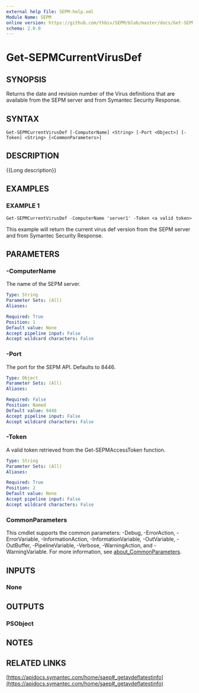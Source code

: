 ```yaml
---
external help file: SEPM-help.xml
Module Name: SEPM
online version: https://github.com/thbiv/SEPM/blob/master/docs/Get-SEPMCurrentVirusDef.md
schema: 2.0.0
---
```


# Get-SEPMCurrentVirusDef

## SYNOPSIS
Returns the date and revision number of the Virus definitions that are available from the SEPM server
and from Symantec Security Response.

## SYNTAX

```
Get-SEPMCurrentVirusDef [-ComputerName] <String> [-Port <Object>] [-Token] <String> [<CommonParameters>]
```

## DESCRIPTION
{{Long description}}

## EXAMPLES

### EXAMPLE 1
```
Get-SEPMCurrentVirusDef -ComputerName 'server1' -Token <a valid token>
```

This example will return the current virus def version from the SEPM server and from Symantec Security Response.

## PARAMETERS

### -ComputerName
The name of the SEPM server.

```yaml
Type: String
Parameter Sets: (All)
Aliases:

Required: True
Position: 1
Default value: None
Accept pipeline input: False
Accept wildcard characters: False
```

### -Port
The port for the SEPM API.
Defaults to 8446.

```yaml
Type: Object
Parameter Sets: (All)
Aliases:

Required: False
Position: Named
Default value: 8446
Accept pipeline input: False
Accept wildcard characters: False
```

### -Token
A valid token retrieved from the Get-SEPMAccessToken function.

```yaml
Type: String
Parameter Sets: (All)
Aliases:

Required: True
Position: 2
Default value: None
Accept pipeline input: False
Accept wildcard characters: False
```

### CommonParameters
This cmdlet supports the common parameters: -Debug, -ErrorAction, -ErrorVariable, -InformationAction, -InformationVariable, -OutVariable, -OutBuffer, -PipelineVariable, -Verbose, -WarningAction, and -WarningVariable. For more information, see [about_CommonParameters](http://go.microsoft.com/fwlink/?LinkID=113216).

## INPUTS

### None
## OUTPUTS

### PSObject
## NOTES

## RELATED LINKS

[https://apidocs.symantec.com/home/saep#_getavdeflatestinfo](https://apidocs.symantec.com/home/saep#_getavdeflatestinfo)

